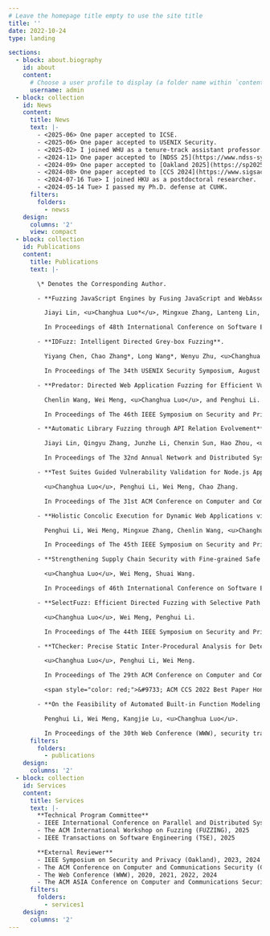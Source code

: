 ```yaml
---
# Leave the homepage title empty to use the site title
title: ''
date: 2022-10-24
type: landing

sections:
  - block: about.biography
    id: about
    content:
      # Choose a user profile to display (a folder name within `content/authors/`)
      username: admin
  - block: collection
    id: News
    content:
      title: News
      text: |-
        - <2025-06> One paper accepted to ICSE.
        - <2025-06> One paper accepted to USENIX Security.
        - <2025-02> I joined WHU as a tenure-track assistant professor.
        - <2024-11> One paper accepted to [NDSS 25](https://www.ndss-symposium.org/ndss2025/).
        - <2024-09> One paper accepted to [Oakland 2025](https://sp2025.ieee-security.org/cfpapers.html).
        - <2024-08> One paper accepted to [CCS 2024](https://www.sigsac.org/ccs/CCS2024/).
        - <2024-07-16 Tue> I joined HKU as a postdoctoral researcher.
        - <2024-05-14 Tue> I passed my Ph.D. defense at CUHK.
      filters:
        folders:
          - newss
    design:
      columns: '2'
      view: compact
  - block: collection
    id: Publications
    content:
      title: Publications
      text: |-

        \* Denotes the Corresponding Author.

        - **Fuzzing JavaScript Engines by Fusing JavaScript and WebAssembly**.

          Jiayi Lin, <u>Changhua Luo*</u>, Mingxue Zhang, Lanteng Lin, Penghui Li, Chenxiong Qian.

          In Proceedings of 48th International Conference on Software Engineering (ICSE), research track, April 2026.

        - **IDFuzz: Intelligent Directed Grey-box Fuzzing**.

          Yiyang Chen, Chao Zhang*, Long Wang*, Wenyu Zhu, <u>Changhua Luo</u>, Nuoqi Gui, Zheyu Ma, Xingjian Zhang, and Bingkai Su

          In Proceedings of The 34th USENIX Security Symposium, August 2025.

        - **Predator: Directed Web Application Fuzzing for Efficient Vulnerability Validation**. [[PDF]](papers/sp25_predator.pdf)[[code]](https://github.com/cuhk-seclab/Predator)

          Chenlin Wang, Wei Meng, <u>Changhua Luo</u>, and Penghui Li.

          In Proceedings of The 46th IEEE Symposium on Security and Privacy (Oakland), May 2025.

        - **Automatic Library Fuzzing through API Relation Evolvement**. [[PDF]](papers/ndss25_nexzzer.pdf)[[code]](https://figshare.com/s/9539927ac84ee6a7ac14)

          Jiayi Lin, Qingyu Zhang, Junzhe Li, Chenxin Sun, Hao Zhou, <u>Changhua Luo</u>\*, and Chenxiong Qian*.

          In Proceedings of The 32nd Annual Network and Distributed System Security Symposium (NDSS), Feb 2025.

        - **Test Suites Guided Vulnerability Validation for Node.js Applications**. [[PDF]](papers/ccs24_jsgo.pdf)[[code]](https://github.com/WHU-seclab/JSGo)

          <u>Changhua Luo</u>, Penghui Li, Wei Meng, Chao Zhang. 

          In Proceedings of The 31st ACM Conference on Computer and Communications Security (CCS), Oct 2024.

        - **Holistic Concolic Execution for Dynamic Web Applications via Symbolic Interpreter Analysis**. [[PDF]](papers/sp24_sia.pdf)[[code]](https://github.com/secureweb/symphp)

          Penghui Li, Wei Meng, Mingxue Zhang, Chenlin Wang, <u>Changhua Luo</u>. 

          In Proceedings of The 45th IEEE Symposium on Security and Privacy (Oakland), May 2024.

        - **Strengthening Supply Chain Security with Fine-grained Safe Patch Identification**. [[PDF]](papers/icse24_spatch.pdf)[[code]](https://github.com/cuhk-seclab/SPatch)

          <u>Changhua Luo</u>, Wei Meng, Shuai Wang. 

          In Proceedings of 46th International Conference on Software Engineering (ICSE), research track, April 2024.

        - **SelectFuzz: Efficient Directed Fuzzing with Selective Path Exploration**. [[PDF]](papers/sp23_selectfuzz.pdf)[[code]](https://github.com/cuhk-seclab/SelectFuzz)

          <u>Changhua Luo</u>, Wei Meng, Penghui Li.

          In Proceedings of The 44th IEEE Symposium on Security and Privacy (Oakland), May 2023.

        - **TChecker: Precise Static Inter-Procedural Analysis for Detecting Taint-Style Vulnerabilities in PHP Applications**. [[PDF]](papers/ccs22_tchecker.pdf)[[code]](https://github.com/cuhk-seclab/TChecker)

          <u>Changhua Luo</u>, Penghui Li, Wei Meng. 

          In Proceedings of The 29th ACM Conference on Computer and Communications Security (CCS), Nov 2022.

          <span style="color: red;">&#9733; ACM CCS 2022 Best Paper Honorable Mention, 20/971=2.06%.</span>

        - **On the Feasibility of Automated Built-in Function Modeling for PHP Symbolic Execution**. [[PDF]](papers/www21_xsym.pdf)[[code]](https://github.com/cuhk-seclab/xsym)

          Penghui Li, Wei Meng, Kangjie Lu, <u>Changhua Luo</u>. 

          In Proceedings of the 30th Web Conference (WWW), security track, Feb 2021.
      filters:
        folders:
          - publications
    design:
      columns: '2'
  - block: collection
    id: Services
    content:
      title: Services
      text: |-
        **Technical Program Committee**
        - IEEE International Conference on Parallel and Distributed Systems (ICPADS), 2024
        - The ACM International Workshop on Fuzzing (FUZZING), 2025
        - IEEE Transactions on Software Engineering (TSE), 2025

        **External Reviewer**
        - IEEE Symposium on Security and Privacy (Oakland), 2023, 2024
        - The ACM Conference on Computer and Communications Security (CCS), 2021, 2022, 2023, 2024
        - The Web Conference (WWW), 2020, 2021, 2022, 2024
        - The ACM ASIA Conference on Computer and Communications Security (ASIACCS), 2021, 2022
      filters:
        folders:
          - services1
    design:
      columns: '2'
---
```

